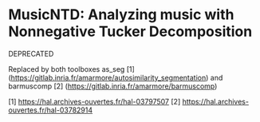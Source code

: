 # MusicNTD: Analyzing music with Nonnegative Tucker Decomposition #

DEPRECATED

Replaced by both toolboxes as_seg [1] (https://gitlab.inria.fr/amarmore/autosimilarity_segmentation) and barmuscomp [2] (https://gitlab.inria.fr/amarmore/barmuscomp)

[1] https://hal.archives-ouvertes.fr/hal-03797507
[2] https://hal.archives-ouvertes.fr/hal-03782914